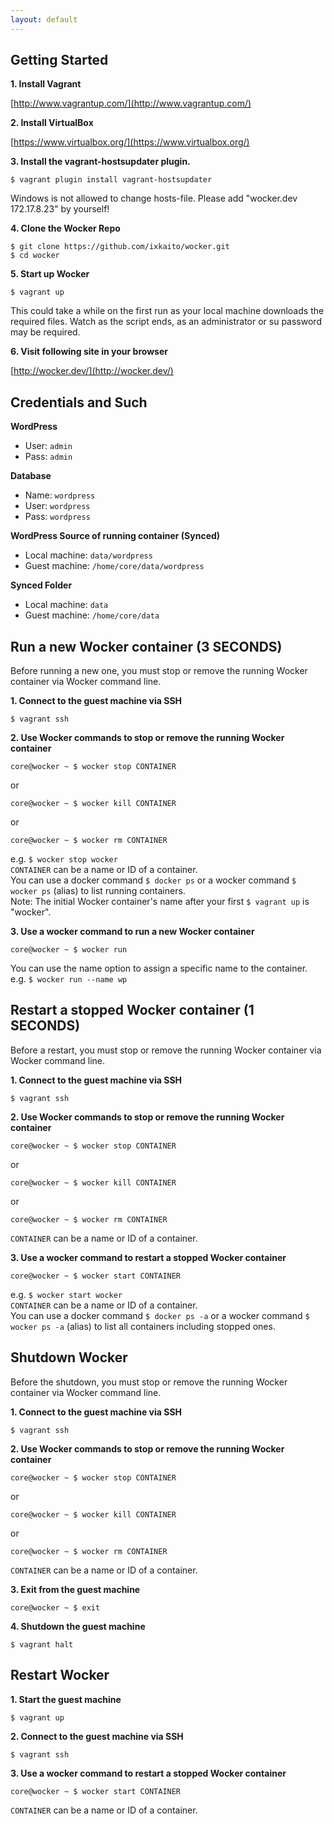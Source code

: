 ```yaml
---
layout: default
---
```


## Getting Started

__1. Install Vagrant__

[http://www.vagrantup.com/](http://www.vagrantup.com/)

__2. Install VirtualBox__

[https://www.virtualbox.org/](https://www.virtualbox.org/)

__3. Install the vagrant-hostsupdater plugin.__

```
$ vagrant plugin install vagrant-hostsupdater
```

Windows is not allowed to change hosts-file. Please add "wocker.dev 172.17.8.23" by yourself!

__4. Clone the Wocker Repo__

```
$ git clone https://github.com/ixkaito/wocker.git
$ cd wocker
```

__5. Start up Wocker__

```
$ vagrant up
```
This could take a while on the first run as your local machine downloads the required files. Watch as the script ends, as an administrator or su password may be required.

__6. Visit following site in your browser__

[http://wocker.dev/](http://wocker.dev/)

## Credentials and Such

__WordPress__

* User: `admin`
* Pass: `admin`

__Database__

* Name: `wordpress`
* User: `wordpress`
* Pass: `wordpress`

__WordPress Source of running container (Synced)__

* Local machine: `data/wordpress`
* Guest machine: `/home/core/data/wordpress`

__Synced Folder__

* Local machine: `data`
* Guest machine: `/home/core/data`

## Run a new Wocker container (3 SECONDS)

Before running a new one, you must stop or remove the running Wocker container via Wocker command line.

__1. Connect to the guest machine via SSH__

```
$ vagrant ssh
```

__2. Use Wocker commands to stop or remove the running Wocker container__

```
core@wocker ~ $ wocker stop CONTAINER
```

or

```
core@wocker ~ $ wocker kill CONTAINER
```

or

```
core@wocker ~ $ wocker rm CONTAINER
```
e.g. `$ wocker stop wocker`  
`CONTAINER` can be a name or ID of a container.  
You can use a docker command `$ docker ps` or a wocker command `$ wocker ps` (alias) to list running containers.  
Note: The initial Wocker container's name after your first `$ vagrant up` is "wocker".  


__3. Use a wocker command to run a new Wocker container__  
```
core@wocker ~ $ wocker run
```
You can use the name option to assign a specific name to the container.  
e.g. `$ wocker run --name wp`

## Restart a stopped Wocker container (1 SECONDS)

Before a restart, you must stop or remove the running Wocker container via Wocker command line.

__1. Connect to the guest machine via SSH__  
```
$ vagrant ssh
```

__2. Use Wocker commands to stop or remove the running Wocker container__  
```
core@wocker ~ $ wocker stop CONTAINER
```
or
```
core@wocker ~ $ wocker kill CONTAINER
```
or
```
core@wocker ~ $ wocker rm CONTAINER
```
`CONTAINER` can be a name or ID of a container.  

__3. Use a wocker command to restart a stopped Wocker container__  
```
core@wocker ~ $ wocker start CONTAINER
```
e.g. `$ wocker start wocker`  
`CONTAINER` can be a name or ID of a container.  
You can use a docker command `$ docker ps -a` or a wocker command `$ wocker ps -a` (alias) to list all containers including stopped ones.  

## Shutdown Wocker

Before the shutdown, you must stop or remove the running Wocker container via Wocker command line.

__1. Connect to the guest machine via SSH__  
```
$ vagrant ssh
```

__2. Use Wocker commands to stop or remove the running Wocker container__  
```
core@wocker ~ $ wocker stop CONTAINER
```
or
```
core@wocker ~ $ wocker kill CONTAINER
```
or
```
core@wocker ~ $ wocker rm CONTAINER
```
`CONTAINER` can be a name or ID of a container.  

__3. Exit from the guest machine__  
```
core@wocker ~ $ exit
```

__4. Shutdown the guest machine__  
```
$ vagrant halt
```

## Restart Wocker

__1. Start the guest machine__  
```
$ vagrant up
```

__2. Connect to the guest machine via SSH__  
```
$ vagrant ssh
```

__3. Use a wocker command to restart a stopped Wocker container__  
```
core@wocker ~ $ wocker start CONTAINER
```
`CONTAINER` can be a name or ID of a container.  
